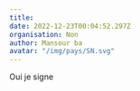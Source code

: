 ```yaml
---
title: 
date: 2022-12-23T00:04:52.297Z
organisation: Non
author: Mansour ba 
avatar: "/img/pays/SN.svg"
---
```


Oui je signe 